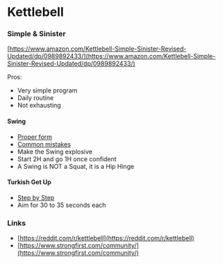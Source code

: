 # Kettlebell

### Simple & Sinister

[https://www.amazon.com/Kettlebell-Simple-Sinister-Revised-Updated/dp/0989892433/](https://www.amazon.com/Kettlebell-Simple-Sinister-Revised-Updated/dp/0989892433/)

Pros:

* Very simple program
* Daily routine
* Not exhausting

#### Swing

* [Proper form](https://www.youtube.com/watch?v=KDBosfFUuDs)
* [Common mistakes](https://www.youtube.com/watch?v=yeMXdkZ18EA&feature=youtu.be)
* Make the Swing explosive
* Start 2H and go 1H once confident
* A Swing is NOT a Squat, it is a Hip Hinge

#### **Turkish Get Up**

* [Step by Step](https://www.reddit.com/r/kettlebell/comments/kc0yl3/32kg_tgu_very_first_attempt/gfnfeda/?utm_source=reddit&utm_medium=web2x&context=3)
* Aim for 30 to 35 seconds each

### Links

* [https://reddit.com/r/kettlebell](https://reddit.com/r/kettlebell)
* [https://www.strongfirst.com/community/](https://www.strongfirst.com/community/)

